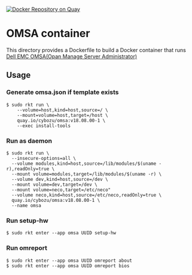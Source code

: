 [![Docker Repository on Quay](https://quay.io/repository/cybozu/omsa/status?token=aecbaf01-41ea-4e2c-9b6d-b6dd9ad533f5 "Docker Repository on Quay")](https://quay.io/repository/cybozu/omsa)

OMSA container
==============

This directory provides a Dockerfile to build a Docker container that runs [Dell EMC OMSA(Opan Manage Server Administrator)](https://www.dell.com/support/contents/us/en/04/article/product-support/self-support-knowledgebase/enterprise-resource-center/systemsmanagement/omsa?lwp=rt)

Usage
-----

### Generate omsa.json if template exists

```console
$ sudo rkt run \
    --volume=host,kind=host,source=/ \
    --mount=volume=host,target=/host \
    quay.io/cybozu/omsa:v18.08.00-1 \
    --exec install-tools
```

### Run as daemon

```console
$ sudo rkt run \
  --insecure-options=all \
  --volume modules,kind=host,source=/lib/modules/$(uname -r),readOnly=true \
  --mount volume=modules,target=/lib/modules/$(uname -r) \
  --volume dev,kind=host,source=/dev \
  --mount volume=dev,target=/dev \
  --mount volume=neco,target=/etc/neco"
  --volume neco,kind=host,source=/etc/neco,readOnly=true \
  quay.io/cybozu/omsa:v18.08.00-1 \
  --name omsa
```

### Run setup-hw

```console
$ sudo rkt enter --app omsa UUID setup-hw
```

### Run omreport

```console
$ sudo rkt enter --app omsa UUID omreport about
$ sudo rkt enter --app omsa UUID omreport bios
```
